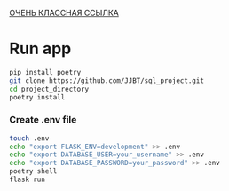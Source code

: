 [ОЧЕНЬ КЛАССНАЯ ССЫЛКА](https://docs.google.com/document/d/1tnoCu4mVFCMgGdy8yHjnCPF0XmM8RHiWQp5U2-yCimc/edit?usp=sharing)

# Run app

```sh
pip install poetry
git clone https://github.com/JJBT/sql_project.git
cd project_directory
poetry install
```

### Create .env file

```sh
touch .env
echo "export FLASK_ENV=development" >> .env
echo "export DATABASE_USER=your_username" >> .env
echo "export DATABASE_PASSWORD=your_password" >> .env
poetry shell
flask run
```
